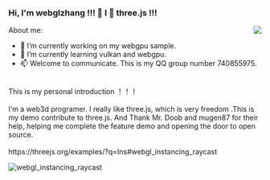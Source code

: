 ### Hi, I'm webglzhang !!! 👋 I 💓 three.js !!!

<img align="right" src="https://github-readme-stats.vercel.app/api?username=webglzhang&show_icons=true&icon_color=CE1D2D&text_color=718096&bg_color=ffffff&hide_title=true" />

About me:
- 🔭 I’m currently working on my webgpu sample.
- 🌱 I’m currently learning vulkan and webgpu.
- 📫 Welcome to communicate. This is my QQ group number 740855975.

<br>
This is my personal introduction ！！！
<br>
<br>
I‘m a web3d programer. I really like three.js, which is very freedom .This is my demo contribute to three.js. And Thank Mr. Doob and mugen87 for their help, helping me complete the feature demo and opening the door to open source. 
<br>
<br>
https://threejs.org/examples/?q=Ins#webgl_instancing_raycast 

![webgl_instancing_raycast](https://user-images.githubusercontent.com/35362084/141680703-f2383d33-2a69-4d71-af34-658f5d9ad880.gif)






<!--
**webglzhang/webglzhang** is a ✨ _special_ ✨ repository because its `README.md` (this file) appears on your GitHub profile.

Here are some ideas to get you started:

- 🔭 I’m currently working on ...
- 🌱 I’m currently learning ...
- 👯 I’m looking to collaborate on ...
- 🤔 I’m looking for help with ...
- 💬 Ask me about ...
- 📫 How to reach me: ...
- 😄 Pronouns: ...
- ⚡ Fun fact: ...
-->
